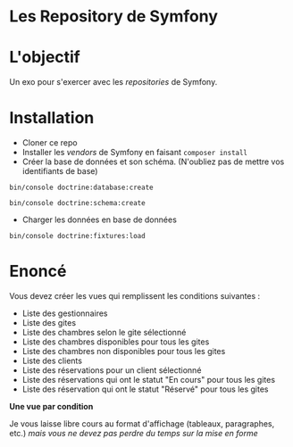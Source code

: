 Les Repository de Symfony
=========================

# L'objectif

Un exo pour s'exercer avec les *repositories* de Symfony.

# Installation

* Cloner ce repo
* Installer les *vendors* de Symfony en faisant ```composer install```
* Créer la base de données et son schéma. (N'oubliez pas de mettre vos identifiants de base)
```
bin/console doctrine:database:create
```
```
bin/console doctrine:schema:create
```
* Charger les données en base de données
```
bin/console doctrine:fixtures:load
```

# Enoncé 

Vous devez créer les vues qui remplissent les conditions suivantes :

* Liste des gestionnaires
* Liste des gites
* Liste des chambres selon le gite sélectionné
* Liste des chambres disponibles pour tous les gites
* Liste des chambres non disponibles pour tous les gites
* Liste des clients
* Liste des réservations pour un client sélectionné
* Liste des réservations qui ont le statut "En cours" pour tous les gites
* Liste des réservation qui ont le statut "Réservé" pour tous les gites

**Une vue par condition**

Je vous laisse libre cours au format d'affichage (tableaux, paragraphes, etc.) 
*mais vous ne devez pas perdre du temps sur la mise en forme*




